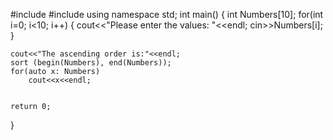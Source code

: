#include<iostream>
#include<algorithm>
using namespace std;
int main()
{
    int Numbers[10];
    for(int i=0; i<10; i++)
    {
        cout<<"Please enter the values: "<<endl;
        cin>>Numbers[i];
    }
    
    cout<<"The ascending order is:"<<endl;
    sort (begin(Numbers), end(Numbers));
    for(auto x: Numbers)
        cout<<x<<endl;

    
    return 0;
}
